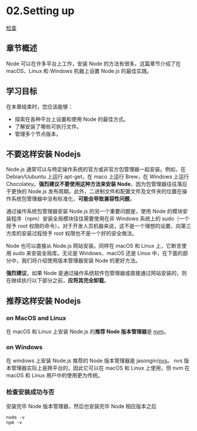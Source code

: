 # 02.Setting up

[检查](/setting/check)

## 章节概述

Node 可以在许多平台上工作，安装 Node 的方法有很多。这篇章节介绍了在 macOS、Linux 和 Windows 机器上设置 Node.js 的最佳实践。

## 学习目标

在本章结束时，您应该能够：

- 探索在各种平台上设置和使用 Node 的最佳方式。
- 了解安装了哪些可执行文件。
- 管理多个节点版本。

## 不要这样安装 Nodejs

Node.js 通常可以与特定操作系统的官方或非官方包管理器一起安装。例如，在 Debian/Uubuntu 上运行 apt-get，在 maco 上运行 Brew，在 Windows 上运行 Chocolatey。**强烈建议不要使用这种方法来安装 Node**，因为包管理器往往落后于更快的 Node.js 发布周期。此外，二进制文件和配置文件及文件夹的位置在操作系统包管理器中没有标准化，**可能会导致兼容性问题**。

通过操作系统包管理器安装 Node.js 的另一个重要问题是，使用 Node 的模块安装程序（npm）安装全局模块往往需要使用在非 Windows 系统上的 sudo（一个授予 root 权限的命令）。对于开发人员机器来说，这不是一个理想的设置，向第三方库的安装过程授予 root 权限也不是一个好的安全做法。

Node 也可以直接从 Node.js 网站安装。同样在 macOS 和 Linux 上，它断言使用 sudo 来安装全局库。无论是 Windows、macOS 还是 Linux 中，在下面的部分中，我们将介绍使用版本管理器安装 Node 的更好方法。

**强烈建议**，如果 Node 是通过操作系统软件包管理器或直接通过网站安装的，则在继续执行以下部分之前，**应将其完全卸载**。

## 推荐这样安装 Nodejs

### on MacOS and Linux

在 macOS 和 Linux 上安装 Node.js 的**推荐 Node 版本管理器**是 [nvm](https://github.com/nvm-sh/nvm)。

### on Windows

在 windows 上安装 Node.js 推荐的 Node 版本管理器是 jasongin/[nvs](https://github.com/jasongin/nvs)。
nvs 版本管理器实际上是跨平台的，因此它可以在 macOS 和 Linux 上使用，但 nvm 在 macOS 和 Linux 用户中的使用更为传统。

### 检查安装成功与否

安装完毕 Node 版本管理器，然后也安装完毕 Node 相应版本之后

```shell
node -v
npm -v
```
